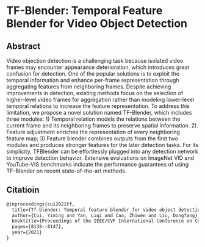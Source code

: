 # TF-Blender: Temporal Feature Blender for Video Object Detection

## Abstract

<!-- [ABSTRACT] -->

Video objection detection is a challenging task because isolated video frames may encounter appearance deterioration, which introduces great confusion for detection. One of the popular solutions is to exploit the temporal information and enhance per-frame representation through aggregating features from neighboring frames. Despite achieving improvements in detection, existing methods focus on the selection of higher-level video frames for aggregation rather than modeling lower-level temporal relations to increase the feature representation. To address this limitation, we propose a novel solution named TF-Blender, which includes three modules: 1) Temporal relation models the relations between the current frame and its neighboring frames to preserve spatial information. 2). Feature adjustment enriches the representation of every neighboring feature map; 3) Feature blender combines outputs from the first two modules and produces stronger features for the later detection tasks. For its simplicity, TFBlender can be effortlessly plugged into any detection network to improve detection behavior. Extensive evaluations on ImageNet VID and YouTube-VIS benchmarks indicate the performance guarantees of using TF-Blender on recent state-of-the-art methods.

<!-- [IMAGE] -->

## Citatioin

<!-- [ALGORITHM] -->

```latex
@inproceedings{cui2021tf,
  title={Tf-blender: Temporal feature blender for video object detection},
  author={Cui, Yiming and Yan, Liqi and Cao, Zhiwen and Liu, Dongfang},
  booktitle={Proceedings of the IEEE/CVF International Conference on Computer Vision},
  pages={8138--8147},
  year={2021}
}
```

